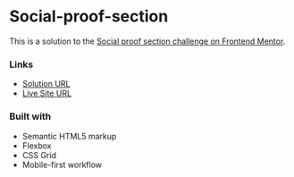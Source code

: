 # Social-proof-section
This is a solution to the [Social proof section challenge on Frontend Mentor](https://www.frontendmentor.io/challenges/social-proof-section-6e0qTv_bA).

### Links

- [Solution URL](https://www.frontendmentor.io/solutions/responsive-social-proof-section-using-css-grid-and-flexbox-owNDVpuuP4)
- [Live Site URL](https://eleneq.github.io/Social-proof-section/)

### Built with

- Semantic HTML5 markup
- Flexbox
- CSS Grid
- Mobile-first workflow
